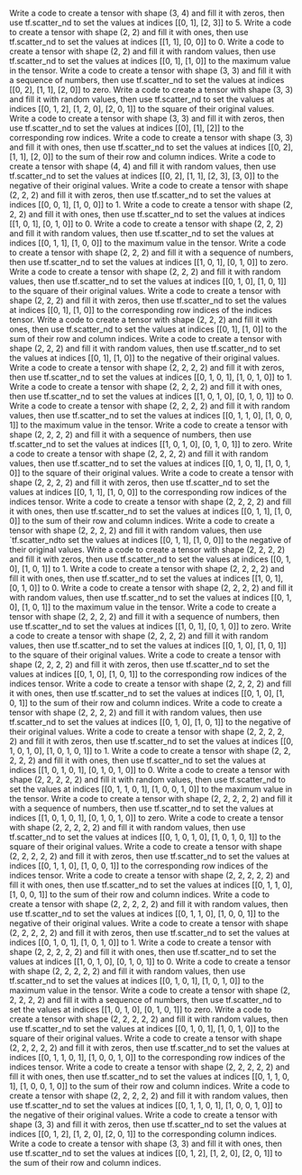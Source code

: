 Write a code to create a tensor with shape (3, 4) and fill it with zeros, then use tf.scatter_nd to set the values at indices [[0, 1], [2, 3]] to 5.
Write a code to create a tensor with shape (2, 2) and fill it with ones, then use tf.scatter_nd to set the values at indices [[1, 1], [0, 0]] to 0.
Write a code to create a tensor with shape (2, 2) and fill it with random values, then use tf.scatter_nd to set the values at indices [[0, 1], [1, 0]] to the maximum value in the tensor.
Write a code to create a tensor with shape (3, 3) and fill it with a sequence of numbers, then use tf.scatter_nd to set the values at indices [[0, 2], [1, 1], [2, 0]] to zero.
Write a code to create a tensor with shape (3, 3) and fill it with random values, then use tf.scatter_nd to set the values at indices [[0, 1, 2], [1, 2, 0], [2, 0, 1]] to the square of their original values.
Write a code to create a tensor with shape (3, 3) and fill it with zeros, then use tf.scatter_nd to set the values at indices [[0], [1], [2]] to the corresponding row indices.
Write a code to create a tensor with shape (3, 3) and fill it with ones, then use tf.scatter_nd to set the values at indices [[0, 2], [1, 1], [2, 0]] to the sum of their row and column indices.
Write a code to create a tensor with shape (4, 4) and fill it with random values, then use tf.scatter_nd to set the values at indices [[0, 2], [1, 1], [2, 3], [3, 0]] to the negative of their original values.
Write a code to create a tensor with shape (2, 2, 2) and fill it with zeros, then use tf.scatter_nd to set the values at indices [[0, 0, 1], [1, 0, 0]] to 1.
Write a code to create a tensor with shape (2, 2, 2) and fill it with ones, then use tf.scatter_nd to set the values at indices [[1, 0, 1], [0, 1, 0]] to 0.
Write a code to create a tensor with shape (2, 2, 2) and fill it with random values, then use tf.scatter_nd to set the values at indices [[0, 1, 1], [1, 0, 0]] to the maximum value in the tensor.
Write a code to create a tensor with shape (2, 2, 2) and fill it with a sequence of numbers, then use tf.scatter_nd to set the values at indices [[1, 0, 1], [0, 1, 0]] to zero.
Write a code to create a tensor with shape (2, 2, 2) and fill it with random values, then use tf.scatter_nd to set the values at indices [[0, 1, 0], [1, 0, 1]] to the square of their original values.
Write a code to create a tensor with shape (2, 2, 2) and fill it with zeros, then use tf.scatter_nd to set the values at indices [[0, 1], [1, 0]] to the corresponding row indices of the indices tensor.
Write a code to create a tensor with shape (2, 2, 2) and fill it with ones, then use tf.scatter_nd to set the values at indices [[0, 1], [1, 0]] to the sum of their row and column indices.
Write a code to create a tensor with shape (2, 2, 2) and fill it with random values, then use tf.scatter_nd to set the values at indices [[0, 1], [1, 0]] to the negative of their original values.
Write a code to create a tensor with shape (2, 2, 2, 2) and fill it with zeros, then use tf.scatter_nd to set the values at indices [[0, 1, 0, 1], [1, 0, 1, 0]] to 1.
Write a code to create a tensor with shape (2, 2, 2, 2) and fill it with ones, then use tf.scatter_nd to set the values at indices [[1, 0, 1, 0], [0, 1, 0, 1]] to 0.
Write a code to create a tensor with shape (2, 2, 2, 2) and fill it with random values, then use tf.scatter_nd to set the values at indices [[0, 1, 1, 0], [1, 0, 0, 1]] to the maximum value in the tensor.
Write a code to create a tensor with shape (2, 2, 2, 2) and fill it with a sequence of numbers, then use tf.scatter_nd to set the values at indices [[1, 0, 1, 0], [0, 1, 0, 1]] to zero.
Write a code to create a tensor with shape (2, 2, 2, 2) and fill it with random values, then use tf.scatter_nd to set the values at indices [[0, 1, 0, 1], [1, 0, 1, 0]] to the square of their original values.
Write a code to create a tensor with shape (2, 2, 2, 2) and fill it with zeros, then use tf.scatter_nd to set the values at indices [[0, 1, 1], [1, 0, 0]] to the corresponding row indices of the indices tensor.
Write a code to create a tensor with shape (2, 2, 2, 2) and fill it with ones, then use tf.scatter_nd to set the values at indices [[0, 1, 1], [1, 0, 0]] to the sum of their row and column indices.
Write a code to create a tensor with shape (2, 2, 2, 2) and fill it with random values, then use `tf.scatter_ndto set the values at indices [[0, 1, 1], [1, 0, 0]] to the negative of their original values.
Write a code to create a tensor with shape (2, 2, 2, 2) and fill it with zeros, then use tf.scatter_nd to set the values at indices [[0, 1, 0], [1, 0, 1]] to 1.
Write a code to create a tensor with shape (2, 2, 2, 2) and fill it with ones, then use tf.scatter_nd to set the values at indices [[1, 0, 1], [0, 1, 0]] to 0.
Write a code to create a tensor with shape (2, 2, 2, 2) and fill it with random values, then use tf.scatter_nd to set the values at indices [[0, 1, 0], [1, 0, 1]] to the maximum value in the tensor.
Write a code to create a tensor with shape (2, 2, 2, 2) and fill it with a sequence of numbers, then use tf.scatter_nd to set the values at indices [[1, 0, 1], [0, 1, 0]] to zero.
Write a code to create a tensor with shape (2, 2, 2, 2) and fill it with random values, then use tf.scatter_nd to set the values at indices [[0, 1, 0], [1, 0, 1]] to the square of their original values.
Write a code to create a tensor with shape (2, 2, 2, 2) and fill it with zeros, then use tf.scatter_nd to set the values at indices [[0, 1, 0], [1, 0, 1]] to the corresponding row indices of the indices tensor.
Write a code to create a tensor with shape (2, 2, 2, 2) and fill it with ones, then use tf.scatter_nd to set the values at indices [[0, 1, 0], [1, 0, 1]] to the sum of their row and column indices.
Write a code to create a tensor with shape (2, 2, 2, 2) and fill it with random values, then use tf.scatter_nd to set the values at indices [[0, 1, 0], [1, 0, 1]] to the negative of their original values.
Write a code to create a tensor with shape (2, 2, 2, 2, 2) and fill it with zeros, then use tf.scatter_nd to set the values at indices [[0, 1, 0, 1, 0], [1, 0, 1, 0, 1]] to 1.
Write a code to create a tensor with shape (2, 2, 2, 2, 2) and fill it with ones, then use tf.scatter_nd to set the values at indices [[1, 0, 1, 0, 1], [0, 1, 0, 1, 0]] to 0.
Write a code to create a tensor with shape (2, 2, 2, 2, 2) and fill it with random values, then use tf.scatter_nd to set the values at indices [[0, 1, 1, 0, 1], [1, 0, 0, 1, 0]] to the maximum value in the tensor.
Write a code to create a tensor with shape (2, 2, 2, 2, 2) and fill it with a sequence of numbers, then use tf.scatter_nd to set the values at indices [[1, 0, 1, 0, 1], [0, 1, 0, 1, 0]] to zero.
Write a code to create a tensor with shape (2, 2, 2, 2, 2) and fill it with random values, then use tf.scatter_nd to set the values at indices [[0, 1, 0, 1, 0], [1, 0, 1, 0, 1]] to the square of their original values.
Write a code to create a tensor with shape (2, 2, 2, 2, 2) and fill it with zeros, then use tf.scatter_nd to set the values at indices [[0, 1, 1, 0], [1, 0, 0, 1]] to the corresponding row indices of the indices tensor.
Write a code to create a tensor with shape (2, 2, 2, 2, 2) and fill it with ones, then use tf.scatter_nd to set the values at indices [[0, 1, 1, 0], [1, 0, 0, 1]] to the sum of their row and column indices.
Write a code to create a tensor with shape (2, 2, 2, 2, 2) and fill it with random values, then use tf.scatter_nd to set the values at indices [[0, 1, 1, 0], [1, 0, 0, 1]] to the negative of their original values.
Write a code to create a tensor with shape (2, 2, 2, 2, 2) and fill it with zeros, then use tf.scatter_nd to set the values at indices [[0, 1, 0, 1], [1, 0, 1, 0]] to 1.
Write a code to create a tensor with shape (2, 2, 2, 2, 2) and fill it with ones, then use tf.scatter_nd to set the values at indices [[1, 0, 1, 0], [0, 1, 0, 1]] to 0.
Write a code to create a tensor with shape (2, 2, 2, 2, 2) and fill it with random values, then use tf.scatter_nd to set the values at indices [[0, 1, 0, 1], [1, 0, 1, 0]] to the maximum value in the tensor.
Write a code to create a tensor with shape (2, 2, 2, 2, 2) and fill it with a sequence of numbers, then use tf.scatter_nd to set the values at indices [[1, 0, 1, 0], [0, 1, 0, 1]] to zero.
Write a code to create a tensor with shape (2, 2, 2, 2, 2) and fill it with random values, then use tf.scatter_nd to set the values at indices [[0, 1, 0, 1], [1, 0, 1, 0]] to the square of their original values.
Write a code to create a tensor with shape (2, 2, 2, 2, 2) and fill it with zeros, then use tf.scatter_nd to set the values at indices [[0, 1, 1, 0, 1], [1, 0, 0, 1, 0]] to the corresponding row indices of the indices tensor.
Write a code to create a tensor with shape (2, 2, 2, 2, 2) and fill it with ones, then use tf.scatter_nd to set the values at indices [[0, 1, 1, 0, 1], [1, 0, 0, 1, 0]] to the sum of their row and column indices.
Write a code to create a tensor with shape (2, 2, 2, 2, 2) and fill it with random values, then use tf.scatter_nd to set the values at indices [[0, 1, 1, 0, 1], [1, 0, 0, 1, 0]] to the negative of their original values.
Write a code to create a tensor with shape (3, 3) and fill it with zeros, then use tf.scatter_nd to set the values at indices [[0, 1, 2], [1, 2, 0], [2, 0, 1]] to the corresponding column indices.
Write a code to create a tensor with shape (3, 3) and fill it with ones, then use tf.scatter_nd to set the values at indices [[0, 1, 2], [1, 2, 0], [2, 0, 1]] to the sum of their row and column indices.
